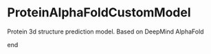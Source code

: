 # ProteinAlphaFoldCustomModel
Protein 3d structure prediction model. Based on DeepMind AlphaFold

end
